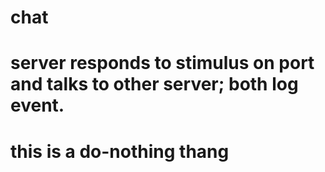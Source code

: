 # chat

# server responds to stimulus on port and talks to other server; both log event.
# this is a do-nothing thang
